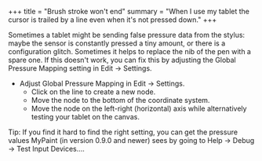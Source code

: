 +++
title = "Brush stroke won't end" 
summary = "When I use my tablet the cursor is trailed by a line even when it's not pressed down."
+++

Sometimes a tablet might be sending false pressure data from the stylus: maybe the
sensor is constantly pressed a tiny amount, or there is a configuration glitch.
Sometimes it helps to replace the nib of the pen with a spare one. If this doesn't
work, you can fix this by adjusting the Global Pressure Mapping setting in Edit →
Settings.

- Adjust Global Pressure Mapping in Edit → Settings.
  - Click on the line to create a new node.
  - Move the node to the bottom of the coordinate system.
  - Move the node on the left-right (horizontal) axis while alternatively testing
your tablet on the canvas.

Tip: If you find it hard to find the right setting, you can get the pressure values
MyPaint (in version 0.9.0 and newer) sees by going to Help → Debug → Test Input
Devices….

